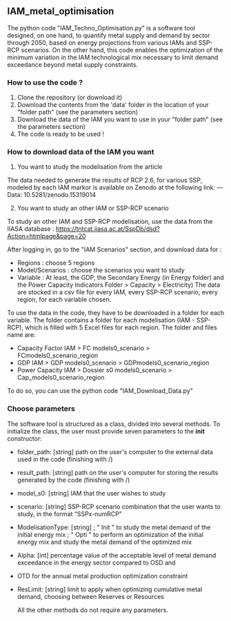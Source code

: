 ## IAM_metal_optimisation 

The python code "IAM_Techno_Optimisation.py" is a software tool designed, on one hand, to quantify metal supply and demand by sector through 2050, based on energy projections from various IAMs and SSP-RCP scenarios. On the other hand, this code enables the optimization of the minimum variation in the IAM technological mix necessary to limit demand exceedance beyond metal supply constraints.

### How to use the code ? 

1. Clone the repository (or download it)
2. Download the contents from the 'data' folder in the location of your "folder path" (see the parameters section)
3. Download the data of the IAM you want to use in your "folder path" (see the parameters section)
4. The code is ready to be used !

### How to download data of the IAM you want

1. You want to study the modelisation from the article
   
The data needed to generate the results of RCP 2.6, for various SSP, modeled by each IAM markor is available on Zenodo at the following link: 
        — Data: 10.5281/zenodo.15319014

2. You want to study an other IAM or SSP-RCP scenario

To study an other IAM and SSP-RCP modelisation, use the data from the IIASA database : https://tntcat.iiasa.ac.at/SspDb/dsd?Action=htmlpage&page=20

After logging in, go to the "IAM Scenarios" section, and download data for : 
- Regions : choose 5 regions
- Model/Scenarios : choose the scenarios you want to study
- Variable : At least, the GDP, the Secondary Energy (in Energy folder) and the Power Capacity                 Indicators Folder > Capacity > Electricity)
The data are stocked in a csv file for every IAM, every SSP-RCP scenario, every region, for each variable chosen.

To use the data in the code, they have to be downloaded in a folder for each variable. The folder contains a folder for each modelisation (IAM - SSP-RCP), which is filled with 5 Excel files for each region.
The folder and files name are:
- Capacity Factor IAM > FC models0_scenario > FCmodels0_scenario_region
- GDP IAM > GDP models0_scenario > GDPmodels0_scenario_region
- Power Capacity IAM > Dossier s0 models0_scenario > Cap_models0_scenario_region

To do so, you can use the python code "IAM_Download_Data.py"

### Choose parameters 

The software tool is structured as a class, divided into several methods. To initialize the class, the user must provide seven parameters to the __init__ constructor:
- folder_path: [string] path on the user's computer to the external data used in the code (finishing with /)
- result_path: [string] path on the user's computer for storing the results generated by the code (finishing with /)
- model_s0: [string] IAM that the user wishes to study
- scenario: [string] SSP-RCP scenario combination that the user wants to study, in the format “SSPx-numRCP”
- ModelisationType: [string] ; " Init " to study the metal demand of the initial energy mix ; " Opti " to perform an optimization of the initial energy mix and study the metal demand of the optimized mix
- Alpha: [int] percentage value of the acceptable level of metal demand exceedance in the energy sector compared to OSD and
- OTD for the annual metal production optimization constraint
- ResLimit: [string] limit to apply when optimizing cumulative metal demand, choosing between Reserves or Resources

  All the other methods do not require any parameters.
